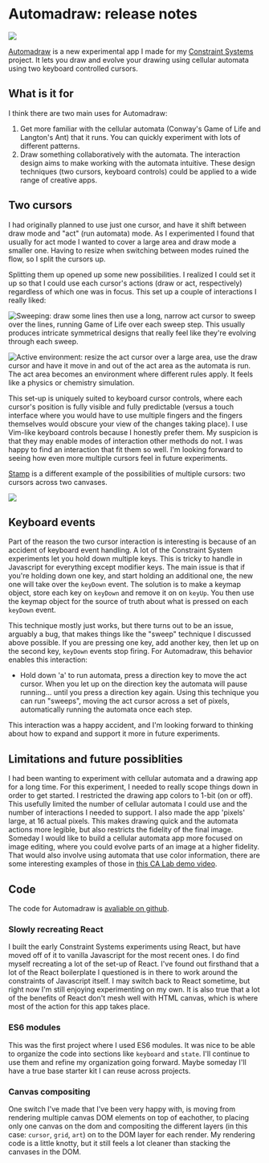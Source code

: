 # Automadraw: release notes

![](https://grant-uploader.s3.amazonaws.com/2024-08-21-20-00-13.gif)

[Automadraw](https://automadraw.constraint.systems) is a new experimental app I made for my [Constraint Systems](https://constraint.systems) project. It lets you draw and evolve your drawing using cellular automata using two keyboard controlled cursors.

## What is it for

I think there are two main uses for Automadraw:
1. Get more familiar with the cellular automata (Conway's Game of Life and Langton's Ant) that it runs. You can quickly experiment with lots of different patterns.
2. Draw something collaboratively with the automata. The interaction design aims to make working with the automata intuitive. These design techniques (two cursors, keyboard controls) could be applied to a wide range of creative apps.

## Two cursors

I had originally planned to use just one cursor, and have it shift between draw mode and "act" (run automata) mode. As I experimented I found that usually for act mode I wanted to cover a large area and draw mode a smaller one. Having to resize when switching between modes ruined the flow, so I split the cursors up. 

Splitting them up opened up some new possibilities. I realized I could set it up so that I could use each cursor's actions (draw or act, respectively) regardless of which one was in focus. This set up a couple of interactions I really liked:

![Sweeping: draw some lines then use a long, narrow act cursor to sweep over the lines, running Game of Life over each sweep step. This usually produces intricate symmetrical designs that really feel like they're evolving through each sweep.](https://grant-uploader.s3.amazonaws.com/2024-08-21-20-01-35.gif)

![Active environment: resize the act cursor over a large area, use the draw cursor and have it move in and out of the act area as the automata is run. The act area becomes an environment where different rules apply. It feels like a physics or chemistry simulation.](https://grant-uploader.s3.amazonaws.com/2024-08-21-20-02-29.gif)

This set-up is uniquely suited to keyboard cursor controls, where each cursor's position is fully visible and fully predictable (versus a touch interface where you would have to use multiple fingers and the fingers themselves would obscure your view of the changes taking place). I use Vim-like keyboard controls because I honestly prefer them. My suspicion is that they may enable modes of interaction other methods do not. I was happy to find an interaction that fit them so well. I'm looking forward to seeing how even more multiple cursors feel in future experiments.

[Stamp](https://stamp.constraint.systems) is a different example of the possibilities of multiple cursors: two cursors across two canvases.

![](https://grant-uploader.s3.amazonaws.com/2024-08-21-20-03-12.gif)

## Keyboard events

Part of the reason the two cursor interaction is interesting is because of an accident of keyboard event handling. A lot of the Constraint System experiments let you hold down multiple keys. This is tricky to handle in Javascript for everything except modifier keys. The main issue is that if you're holding down one key, and start holding an additional one, the new one will take over the `keyDown` event. The solution is to make a keymap object, store each key on `keyDown` and remove it on on `keyUp`. You then use the keymap object for the source of truth about what is pressed on each `keyDown` event.

This technique mostly just works, but there turns out to be an issue, arguably a bug, that makes things like the "sweep" technique I discussed above possible. If you are pressing one key, add another key, then let up on the second key, `keyDown` events stop firing. For Automadraw, this behavior enables this interaction:

- Hold down 'a' to run automata, press a direction key to move the act cursor. When you let up on the direction key the automata will pause running... until you press a direction key again. Using this technique you can run "sweeps", moving the act cursor across a set of pixels, automatically running the automata once each step.

This interaction was a happy accident, and I'm looking forward to thinking about how to expand and support it more in future experiments.

## Limitations and future possiblities

I had been wanting to experiment with cellular automata and a drawing app for a long time. For this experiment, I needed to really scope things down in order to get started. I restricted the drawing app colors to 1-bit (on or off). This usefully limited the number of cellular automata I could use and the number of interactions I needed to support. I also made the app 'pixels' large, at 16 actual pixels. This makes drawing quick and the automata actions more legible, but also restricts the fidelity of the final image. Someday I would like to build a cellular automata app more focused on image editing, where you could evolve parts of an image at a higher fidelity. That would also involve using automata that use color information, there are some interesting examples of those in [this CA Lab demo video](https://www.youtube.com/watch?v=lyZUzakG3bE).

## Code

The code for Automadraw is [avaliable on github](https://github.com/constraint-systems/automadraw).

### Slowly recreating React

I built the early Constraint Systems experiments using React, but have moved off of it to vanilla Javascript for the most recent ones. I do find myself recreating a lot of the set-up of React. I've found out firsthand that a lot of the React boilerplate I questioned is in there to work around the constraints of Javascript itself. I may switch back to React sometime, but right now I'm still enjoying experimenting on my own. It is also true that a lot of the benefits of React don't mesh well with HTML canvas, which is where most of the action for this app takes place.

### ES6 modules

This was the first project where I used ES6 modules. It was nice to be able to organize the code into sections like `keyboard` and `state`. I'll continue to use them and refine my organization going forward. Maybe someday I'll have a true base starter kit I can reuse across projects.

### Canvas compositing

One switch I've made that I've been very happy with, is moving from rendering multiple canvas DOM elements on top of eachother, to placing only one canvas on the dom and compositing the different layers (in this case: `cursor`, `grid`, `art`) on to the DOM layer for each render. My rendering code is a little knotty, but it still feels a lot cleaner than stacking the canvases in the DOM.


